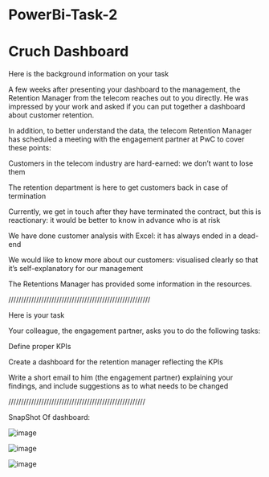 # PowerBi-Task-2  
# Cruch Dashboard


Here is the background information on your task

A few weeks after presenting your dashboard to the management, the Retention Manager from the telecom reaches out to you directly. He was impressed by your work and asked if you can put together a dashboard about customer retention.


In addition, to better understand the data, the telecom Retention Manager has scheduled a meeting with the engagement partner at PwC to cover these points:


Customers in the telecom industry are hard-earned: we don’t want to lose them

The retention department is here to get customers back in case of termination 

Currently, we get in touch after they have terminated the contract, but this is reactionary: it would be better to know in advance who is at risk 

We  have done customer analysis with Excel: it has always ended in a dead-end

We would like to know more about our customers: visualised clearly so that it’s self-explanatory for our management

The Retentions Manager has provided some information in the resources.


////////////////////////////////////////////////////////


Here is your task

Your colleague, the engagement partner, asks you to do the following tasks:


Define proper KPIs

Create a dashboard for the retention manager reflecting the KPIs

Write a short email to him (the engagement partner) explaining your findings, and include suggestions as to what needs to be changed

//////////////////////////////////////////////////////

SnapShot Of dashboard:

![image](https://github.com/user-attachments/assets/ae845536-8c6f-4e80-9c35-811fc8dd36f2)


![image](https://github.com/user-attachments/assets/7584e937-3b43-4293-a1bd-de9e2e878a42)


![image](https://github.com/user-attachments/assets/b6960b04-1d6c-4541-8057-aeefa24b46f4)

